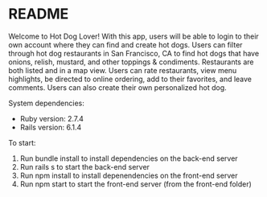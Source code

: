 # README

Welcome to Hot Dog Lover! With this app, users will be able to login to their own account where they can find and create hot dogs. Users can filter through hot dog restaurants in San Francisco, CA to find hot dogs that have onions, relish, mustard, and other toppings & condiments. Restaurants are both listed and in a map view. Users can rate restaurants, view menu highlights, be directed to online ordering, add to their favorites, and leave comments. Users can also create their own personalized hot dog.

System dependencies:
- Ruby version: 2.7.4
- Rails version: 6.1.4

To start:
1. Run bundle install to install dependencies on the back-end server
2. Run rails s to start the back-end server
3. Run npm install to install depenendencies on the front-end server
4. Run npm start to start the front-end server (from the front-end folder)
